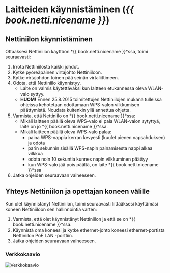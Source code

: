 # Laitteiden käynnistäminen (*{{ book.netti.nicename }}*)

## Nettiniilon käynnistäminen

Ottaaksesi Nettiniilon käyttöön *{{ book.netti.nicename }}*ssa, toimi seuraavasti:

1. Irrota Nettiniilosta kaikki johdot.
2. Kytke pyöreäpäinen virtajohto Nettiniiloon.
3. Kytke virtajohdon toinen pää seinän virtaliittimeen.
4. Odota, että Nettiniilo käynnistyy.
	- Laite on valmis käytettäväksi kun laitteen etukannessa oleva WLAN-valo syttyy.
	- **HUOM!** Ennen 25.8.2015 toimitettujen Nettiniilojen mukana tulleissa ohjeissa kehotetaan odottamaan WPS-valon vilkkumisen päättymistä. Noudata kuitenkin yllä annettua ohjetta.
5. Varmista, että Nettiniilo on *{{ book.netti.nicename }}*ssa:
	- Mikäli laitteen päällä oleva WPS-valo ei pala WLAN-valon sytyttyä, laite on jo *{{ book.netti.nicename }}*ssa.
	- Mikäli laitteen päällä oleva WPS-valo palaa:
		- paina WPS-nappia kerran kevyesti (kuulet pienen napsahduksen) ja odota
		- parin sekunnin sisällä WPS-napin painamisesta nappi alkaa vilkkua
		- odota noin 10 sekuntia kunnes napin vilkkuminen päättyy
		- kun WPS-valo jää pois päältä, on laite *{{ book.netti.nicename }}*ssa
6. Jatka ohjeiden seuraavaan vaiheeseen.



## Yhteys Nettiniilon ja opettajan koneen välille

Kun olet käynnistänyt Nettiniilon, toimi seuraavasti liittääksesi käyttämäsi koneen Nettiniiloon sen hallinnointia varten:

1. Varmista, että olet käynnistänyt Nettiniilon ja että se on *{{ book.netti.nicename }}*ssa.
4. Käynnistä oma koneesi ja kytke ethernet-johto koneesi ethernet-portista Nettiniilon PoE LAN -porttiin.
5. Jatka ohjeiden seuraavaan vaiheeseen.

### Verkkokaavio

![Verkkokaavio](http://placehold.it/800x400 "Verkkokaavio (tulossa)")